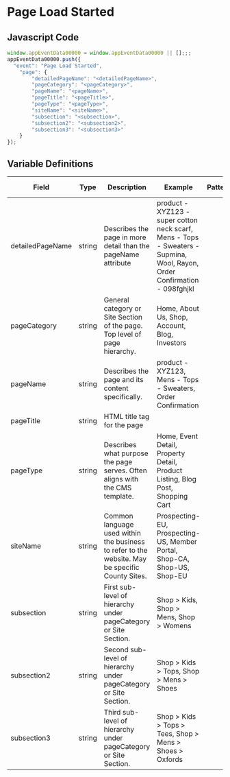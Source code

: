 # Page Load Started

### 

## Javascript Code
```js
window.appEventData00000 = window.appEventData00000 || [];;;
appEventData00000.push({
  "event": "Page Load Started",
    "page": {
        "detailedPageName": "<detailedPageName>",
        "pageCategory": "<pageCategory>",
        "pageName": "<pageName>",
        "pageTitle": "<pageTitle>",
        "pageType": "<pageType>",
        "siteName": "<siteName>",
        "subsection": "<subsection>",
        "subsection2": "<subsection2>",
        "subsection3": "<subsection3>"
    }
});
```

## Variable Definitions

|Field|Type|Description|Example|Pattern|Min Length|Max Length|Minimum|Maximum|Multiple Of|
| --- | --- | --- | --- | --- | --- | --- | --- | --- | --- |
|detailedPageName|string|Describes the page in more detail than the pageName attribute|product - XYZ123 - super cotton neck scarf, Mens - Tops - Sweaters - Supmina, Wool, Rayon, Order Confirmation - 098fghjkl|||||||
|pageCategory|string|General category or Site Section of the page. Top level of page hierarchy.|Home, About Us, Shop, Account, Blog, Investors|||||||
|pageName|string|Describes the page and its content specifically. |product - XYZ123, Mens - Tops - Sweaters, Order Confirmation|||||||
|pageTitle|string|HTML title tag for the page||||||||
|pageType|string|Describes what purpose the page serves. Often aligns with the CMS template.|Home, Event Detail, Property Detail, Product Listing, Blog Post, Shopping Cart|||||||
|siteName|string|Common language used within the business to refer to the website. May be specific County Sites.|Prospecting-EU, Prospecting-US, Member Portal, Shop-CA, Shop-US, Shop-EU|||||||
|subsection|string|First sub-level of hierarchy under pageCategory or Site Section. |Shop &gt; Kids, Shop &gt; Mens, Shop &gt; Womens|||||||
|subsection2|string|Second sub-level of hierarchy under pageCategory or Site Section. |Shop &gt; Kids &gt; Tops, Shop &gt; Mens &gt; Shoes|||||||
|subsection3|string|Third sub-level of hierarchy under pageCategory or Site Section. |Shop &gt; Kids &gt; Tops &gt; Tees, Shop &gt; Mens &gt; Shoes &gt; Oxfords|||||||




